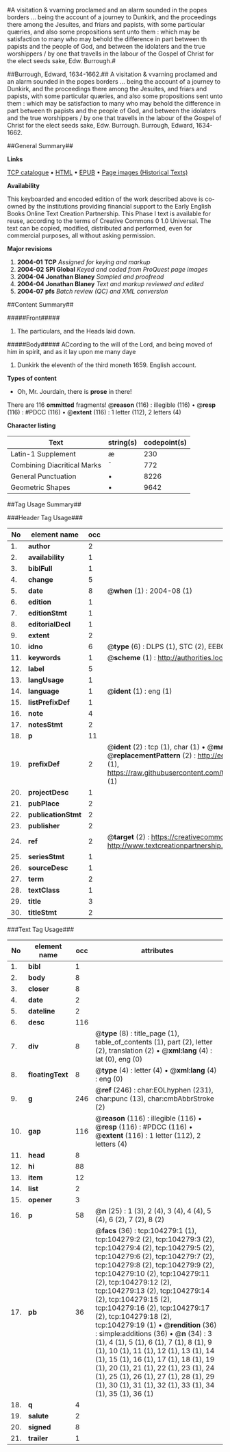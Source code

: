 #A visitation & vvarning proclamed and an alarm sounded in the popes borders ... being the account of a journey to Dunkirk, and the proceedings there among the Jesuites, and friars and papists, with some particular quæries, and also some propositions sent unto them : which may be satisfaction to many who may behold the difference in part between th papists and the people of God, and between the idolaters and the true worshippers / by one that travells in the labour of the Gospel of Christ for the elect seeds sake, Edw. Burrough.#

##Burrough, Edward, 1634-1662.##
A visitation & vvarning proclamed and an alarm sounded in the popes borders ... being the account of a journey to Dunkirk, and the proceedings there among the Jesuites, and friars and papists, with some particular quæries, and also some propositions sent unto them : which may be satisfaction to many who may behold the difference in part between th papists and the people of God, and between the idolaters and the true worshippers / by one that travells in the labour of the Gospel of Christ for the elect seeds sake, Edw. Burrough.
Burrough, Edward, 1634-1662.

##General Summary##

**Links**

[TCP catalogue](http://www.ota.ox.ac.uk/tcp/)  • 
[HTML](http://tei.it.ox.ac.uk/tcp/Texts-HTML/free/A30/A30562.html)  • 
[EPUB](http://tei.it.ox.ac.uk/tcp/Texts-EPUB/free/A30/A30562.epub) • 
[Page images (Historical Texts)](https://data.historicaltexts.jisc.ac.uk/view?pubId=eebo-15643098e&pageId=eebo-15643098e-104279-1)

**Availability**

This keyboarded and encoded edition of the
	       work described above is co-owned by the institutions
	       providing financial support to the Early English Books
	       Online Text Creation Partnership. This Phase I text is
	       available for reuse, according to the terms of Creative
	       Commons 0 1.0 Universal. The text can be copied,
	       modified, distributed and performed, even for
	       commercial purposes, all without asking permission.

**Major revisions**

1. __2004-01__ __TCP__ *Assigned for keying and markup*
1. __2004-02__ __SPi Global__ *Keyed and coded from ProQuest page images*
1. __2004-04__ __Jonathan Blaney__ *Sampled and proofread*
1. __2004-04__ __Jonathan Blaney__ *Text and markup reviewed and edited*
1. __2004-07__ __pfs__ *Batch review (QC) and XML conversion*

##Content Summary##

#####Front#####

1. The particulars, and the Heads laid down.

#####Body#####
ACcording to the will of the Lord, and being moved of him in spirit, and as it lay upon me many daye
1. Dunkirk the eleventh of the third moneth 1659. English account.

**Types of content**

  * Oh, Mr. Jourdain, there is **prose** in there!

There are 116 **ommitted** fragments! 
 @__reason__ (116) : illegible (116)  •  @__resp__ (116) : #PDCC (116)  •  @__extent__ (116) : 1 letter (112), 2 letters (4)

**Character listing**


|Text|string(s)|codepoint(s)|
|---|---|---|
|Latin-1 Supplement|æ|230|
|Combining             Diacritical Marks|̄|772|
|General Punctuation|•|8226|
|Geometric Shapes|▪|9642|

##Tag Usage Summary##

###Header Tag Usage###

|No|element name|occ|attributes|
|---|---|---|---|
|1.|__author__|2||
|2.|__availability__|1||
|3.|__biblFull__|1||
|4.|__change__|5||
|5.|__date__|8| @__when__ (1) : 2004-08 (1)|
|6.|__edition__|1||
|7.|__editionStmt__|1||
|8.|__editorialDecl__|1||
|9.|__extent__|2||
|10.|__idno__|6| @__type__ (6) : DLPS (1), STC (2), EEBO-CITATION (1), OCLC (1), VID (1)|
|11.|__keywords__|1| @__scheme__ (1) : http://authorities.loc.gov/ (1)|
|12.|__label__|5||
|13.|__langUsage__|1||
|14.|__language__|1| @__ident__ (1) : eng (1)|
|15.|__listPrefixDef__|1||
|16.|__note__|4||
|17.|__notesStmt__|2||
|18.|__p__|11||
|19.|__prefixDef__|2| @__ident__ (2) : tcp (1), char (1)  •  @__matchPattern__ (2) : ([0-9\-]+):([0-9IVX]+) (1), (.+) (1)  •  @__replacementPattern__ (2) : http://eebo.chadwyck.com/downloadtiff?vid=$1&page=$2 (1), https://raw.githubusercontent.com/textcreationpartnership/Texts/master/tcpchars.xml#$1 (1)|
|20.|__projectDesc__|1||
|21.|__pubPlace__|2||
|22.|__publicationStmt__|2||
|23.|__publisher__|2||
|24.|__ref__|2| @__target__ (2) : https://creativecommons.org/publicdomain/zero/1.0/ (1), http://www.textcreationpartnership.org/docs/. (1)|
|25.|__seriesStmt__|1||
|26.|__sourceDesc__|1||
|27.|__term__|2||
|28.|__textClass__|1||
|29.|__title__|3||
|30.|__titleStmt__|2||


###Text Tag Usage###

|No|element name|occ|attributes|
|---|---|---|---|
|1.|__bibl__|1||
|2.|__body__|8||
|3.|__closer__|8||
|4.|__date__|2||
|5.|__dateline__|2||
|6.|__desc__|116||
|7.|__div__|8| @__type__ (8) : title_page (1), table_of_contents (1), part (2), letter (2), translation (2)  •  @__xml:lang__ (4) : lat (0), eng (0)|
|8.|__floatingText__|8| @__type__ (4) : letter (4)  •  @__xml:lang__ (4) : eng (0)|
|9.|__g__|246| @__ref__ (246) : char:EOLhyphen (231), char:punc (13), char:cmbAbbrStroke (2)|
|10.|__gap__|116| @__reason__ (116) : illegible (116)  •  @__resp__ (116) : #PDCC (116)  •  @__extent__ (116) : 1 letter (112), 2 letters (4)|
|11.|__head__|8||
|12.|__hi__|88||
|13.|__item__|12||
|14.|__list__|2||
|15.|__opener__|3||
|16.|__p__|58| @__n__ (25) : 1 (3), 2 (4), 3 (4), 4 (4), 5 (4), 6 (2), 7 (2), 8 (2)|
|17.|__pb__|36| @__facs__ (36) : tcp:104279:1 (1), tcp:104279:2 (2), tcp:104279:3 (2), tcp:104279:4 (2), tcp:104279:5 (2), tcp:104279:6 (2), tcp:104279:7 (2), tcp:104279:8 (2), tcp:104279:9 (2), tcp:104279:10 (2), tcp:104279:11 (2), tcp:104279:12 (2), tcp:104279:13 (2), tcp:104279:14 (2), tcp:104279:15 (2), tcp:104279:16 (2), tcp:104279:17 (2), tcp:104279:18 (2), tcp:104279:19 (1)  •  @__rendition__ (36) : simple:additions (36)  •  @__n__ (34) : 3 (1), 4 (1), 5 (1), 6 (1), 7 (1), 8 (1), 9 (1), 10 (1), 11 (1), 12 (1), 13 (1), 14 (1), 15 (1), 16 (1), 17 (1), 18 (1), 19 (1), 20 (1), 21 (1), 22 (1), 23 (1), 24 (1), 25 (1), 26 (1), 27 (1), 28 (1), 29 (1), 30 (1), 31 (1), 32 (1), 33 (1), 34 (1), 35 (1), 36 (1)|
|18.|__q__|4||
|19.|__salute__|2||
|20.|__signed__|8||
|21.|__trailer__|1||
